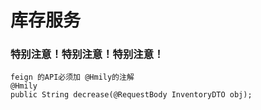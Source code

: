 # 库存服务

### 特别注意！特别注意！特别注意！
    feign 的API必须加 @Hmily的注解
    @Hmily
    public String decrease(@RequestBody InventoryDTO obj);



